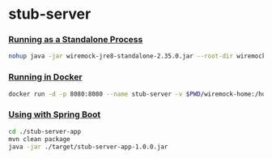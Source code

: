 # stub-server

### [Running as a Standalone Process](https://wiremock.org/docs/running-standalone/)

```bash
nohup java -jar wiremock-jre8-standalone-2.35.0.jar --root-dir wiremock-home > nohup.log 2>&1 &
```

### [Running in Docker](https://wiremock.org/docs/docker/)

```bash
docker run -d -p 8080:8080 --name stub-server -v $PWD/wiremock-home:/home/wiremock wiremock/wiremock:2.35.0
```

### [Using with Spring Boot](https://wiremock.org/docs/configuration/)

```bash
cd ./stub-server-app
mvn clean package
java -jar ./target/stub-server-app-1.0.0.jar
```
